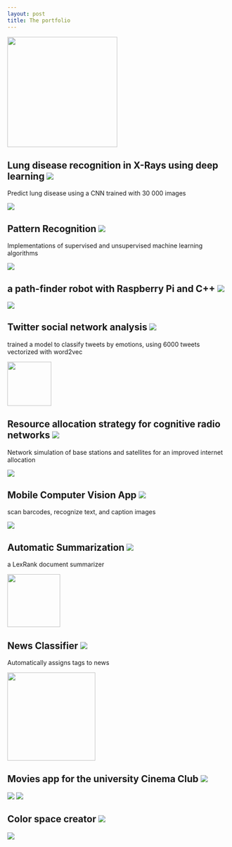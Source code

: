 ```yaml
---
layout: post
title: The portfolio
--- 
```


<img height="250" src="https://selimslab.github.io/portfolio/assets/obama.jpg">


## Lung disease recognition in X-Rays using deep learning  <a href="https://github.com/selimslab/Medical-AI"><img src="https://selimslab.github.io/portfolio/assets/git.svg"></a>

Predict lung disease using a CNN trained with 30 000 images

![](https://selimslab.github.io/portfolio/assets/pn.jpg)


## Pattern Recognition <a href="https://github.com/selimslab/pattern"><img src="https://selimslab.github.io/portfolio/assets/git.svg"></a>

Implementations of supervised and unsupervised machine learning algorithms

![](https://selimslab.github.io/portfolio/assets/mesh.png)


## a path-finder robot with Raspberry Pi and C++ <a href="https://github.com/selimslab/robotics"><img src="https://selimslab.github.io/portfolio/assets/git.svg"></a>

![](https://selimslab.github.io/portfolio/assets/minik.png)


## Twitter social network analysis <a href="https://github.com/selimslab/sentimental"><img src="https://selimslab.github.io/portfolio/assets/git.svg"></a>
	
 <p> trained a model to classify tweets by emotions, using 6000 tweets vectorized with word2vec </p>

<img height="100" src="https://selimslab.github.io/portfolio/assets/tweet.svg"  />


## Resource allocation strategy for cognitive radio networks <a href="https://github.com/selimslab/satellite"><img src="https://selimslab.github.io/portfolio/assets/git.svg"></a>

<p>Network simulation of base stations and satellites for an improved internet allocation</p>

<img src="https://selimslab.github.io/portfolio/assets/sat.jpg" >


## Mobile Computer Vision App <a href="https://github.com/selimslab/PokerFace"><img src="https://selimslab.github.io/portfolio/assets/git.svg"></a>

scan barcodes, recognize text, and caption images

<img src="https://selimslab.github.io/portfolio/assets/obama.jpg">


## Automatic Summarization <a href="https://github.com/selimslab/brief"><img src="https://selimslab.github.io/portfolio/assets/git.svg"></a>

a LexRank document summarizer 

<img height="120" src="https://selimslab.github.io/portfolio/assets/lex.jpg">

		

## News Classifier <a href="https://github.com/selimslab/classified"><img src="https://selimslab.github.io/portfolio/assets/git.svg"></a>

Automatically assigns tags to news 

<img height="200" src="https://selimslab.github.io/portfolio/assets/class.png">

	
## Movies app for the university Cinema Club <a href="https://github.com/selimslab/sineBU"><img src="https://selimslab.github.io/portfolio/assets/git.svg"></a>

<img src="https://selimslab.github.io/portfolio/assets/movie.png"> <img src="https://selimslab.github.io/portfolio/assets/movie2.png">


## Color space creator <a href="https://github.com/selimslab/archive/tree/master/Colorful"><img src="https://selimslab.github.io/portfolio/assets/git.svg"></a>

<img src="https://selimslab.github.io/portfolio/assets/heavn.jpg">
